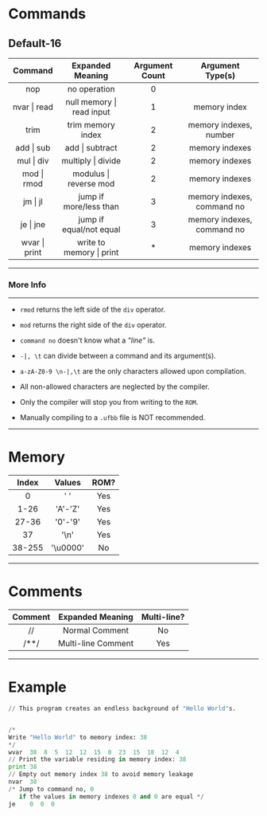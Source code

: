# Commands

## Default-16

|Command           |Expanded Meaning					|Argument Count |Argument Type(s)						|
|:----------------:|:------------------------:|:-------------:|:-------------------------:|
|nop							 |no operation							|0							|														|
|nvar	\| read	     |null memory	\| read input |1							|memory index								|
|trim              |trim memory index					|2							|memory indexes, number			|
|add  \| sub       |add \| subtract						|2							|memory indexes							|
|mul  \| div       |multiply \| divide				|2							|memory indexes							|
|mod  \| rmod		   |modulus \| reverse mod		|2							|memory indexes							|
|jm   \| jl		 		 |jump if more/less than		|3							|memory indexes, command no	|
|je	  \| jne		   |jump if equal/not equal		|3							|memory indexes, command no	|
|wvar \| print     |write to memory	\| print	|\*							|memory indexes							|

---

### More Info

---

- `rmod` returns the left side of the `div` operator.

- `mod` returns the right side of the `div` operator.

- `command no` doesn't know what a *"line"* is.

- `-|, \t` can divide between a command and its argument(s).

- `a-zA-Z0-9 \n-|,\t` are the only characters allowed upon compilation.

- All non-allowed characters are neglected by the compiler.

- Only the compiler will stop you from writing to the `ROM`.

- Manually compiling to a `.ufbb` file is NOT recommended.

---

# Memory

|Index	|Values		|ROM?	|
|:-----:|:-------:|:---:|
|0			|' '			|Yes	|
|1-26		|'A'-'Z'	|Yes	|
|27-36	|'0'-'9'	|Yes	|
|37			|'\n'			|Yes	|
|38-255	|'\u0000'	|No		|

---

# Comments

|Comment|Expanded Meaning		|Multi-line?	|
|:-----:|:-----------------:|:-----------:|
|//			|Normal Comment			|No						|
|/\*\*/	|Multi-line Comment	|Yes					|

---

# Example

```python
// This program creates an endless background of "Hello World"s.


/*
Write "Hello World" to memory index: 38
*/
wvar  38  8  5  12  12  15  0  23  15  18  12  4
// Print the variable residing in memory index: 38
print 38
// Empty out memory index 38 to avoid memory leakage
nvar  38
/* Jump to command no, 0
   if the values in memory indexes 0 and 0 are equal */
je    0  0  0
```
